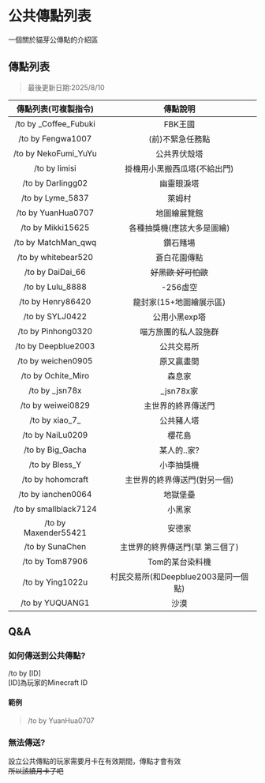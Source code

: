 # 公共傳點列表

一個關於貓芽公傳點的介紹區

## 傳點列表

> 最後更新日期:2025/8/10

|傳點列表(可複製指令)|傳點說明|
|:---:|:---:|
|/to by _Coffee_Fubuki|FBK王國|
|/to by Fengwa1007|(前)不緊急任務點|
|/to by NekoFumi_YuYu|公共界伏殼塔|
|/to by limisi|掛機用小黑搬西瓜塔(不給出門)|
|/to by Darlingg02|幽靈眼淚塔|
|/to by Lyme_5837|萊姆村|
|/to by YuanHua0707|地圖繪展覽館|
|/to by Mikki15625|各種抽獎機(應該大多是圖繪)|
|/to by MatchMan_qwq|鑽石賭場|
|/to by whitebear520|蒼白花園傳點|
|/to by DaiDai_66|~~好黑歐 好可怕歐~~|
|/to by Lulu_8888|-256虛空|
|/to by Henry86420|龍封家(15+地圖繪展示區)|
|/to by SYLJ0422|公用小黑exp塔|
|/to by Pinhong0320|喵方旅團的私人設施群|
|/to by Deepblue2003|公共交易所|
|/to by weichen0905|原又贏畫間|
|/to by Ochite_Miro|森息家|
|/to by _jsn78x|_jsn78x家|
|/to by weiwei0829|主世界的終界傳送門|
|/to by xiao\_7_|公共豬人塔|
|/to by NaiLu0209|櫻花島|
|/to by Big_Gacha|某人的..家?|
|/to by Bless_Y|小李抽獎機|
|/to by hohomcraft|主世界的終界傳送門(對另一個)|
|/to by ianchen0064|地獄堡壘|
|/to by smallblack7124|小黑家|
|/to by Maxender55421|安德家|
|/to by SunaChen|主世界的終界傳送門(草 第三個了)|
|/to by Tom87906|Tom的某台染料機|
|/to by Ying1022u|村民交易所(和Deepblue2003是同一個點)|
|/to by YUQUANG1|沙漠|

## Q&A

### 如何傳送到公共傳點?

/to by [ID]  
[ID]為玩家的Minecraft ID  

#### 範例

> /to by YuanHua0707

### 無法傳送?

設立公共傳點的玩家需要月卡在有效期間，傳點才會有效  
~~所以該續月卡了吧~~
